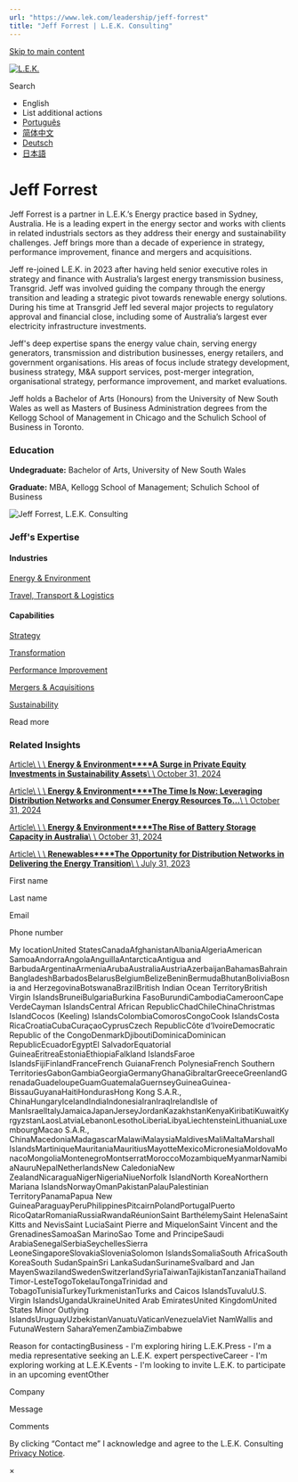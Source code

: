 ```yaml
---
url: "https://www.lek.com/leadership/jeff-forrest"
title: "Jeff Forrest | L.E.K. Consulting"
---
```


[Skip to main content](https://www.lek.com/leadership/jeff-forrest#main-content)

[![L.E.K.](https://www.lek.com/themes/lek/images/new-logo.svg)](https://www.lek.com/ "L.E.K.")

Search

- English
- List additional actions
- [Português](https://www.lek.com/pt-br/lek-brazil)
- [简体中文](https://www.lek.com/zh-hant/lek-china)
- [Deutsch](https://www.lek.com/de/lek-germany)
- [日本語](https://www.lek.com/ja/lek-japan)

# Jeff Forrest

Jeff Forrest is a partner in L.E.K.’s Energy practice based in Sydney, Australia. He is a leading expert in the energy sector and works with clients in related industrials sectors as they address their energy and sustainability challenges. Jeff brings more than a decade of experience in strategy, performance improvement, finance and mergers and acquisitions.

Jeff re-joined L.E.K. in 2023 after having held senior executive roles in strategy and finance with Australia’s largest energy transmission business, Transgrid. Jeff was involved guiding the company through the energy transition and leading a strategic pivot towards renewable energy solutions. During his time at Transgrid Jeff led several major projects to regulatory approval and financial close, including some of Australia’s largest ever electricity infrastructure investments.

Jeff's deep expertise spans the energy value chain, serving energy generators, transmission and distribution businesses, energy retailers, and government organisations. His areas of focus include strategy development, business strategy, M&A support services, post-merger integration, organisational strategy, performance improvement, and market evaluations.

Jeff holds a Bachelor of Arts (Honours) from the University of New South Wales as well as Masters of Business Administration degrees from the Kellogg School of Management in Chicago and the Schulich School of Business in Toronto.

### Education

**Undegraduate:** Bachelor of Arts, University of New South Wales

**Graduate:** MBA, Kellogg School of Management; Schulich School of Business

![Jeff Forrest, L.E.K. Consulting](https://www.lek.com/sites/default/files/profile-images/jeff-forrest_web.jpg)

### Jeff's Expertise

#### Industries

[Energy & Environment](https://www.lek.com/industries/energy-environment)

[Travel, Transport & Logistics](https://www.lek.com/industries/travel-transport-logistics)

#### Capabilities

[Strategy](https://www.lek.com/capabilities/strategy)

[Transformation](https://www.lek.com/capabilities/organizational-strategy/transformation)

[Performance Improvement](https://www.lek.com/capabilities/performance-improvement)

[Mergers & Acquisitions](https://www.lek.com/capabilities/mergers-acquisitions)

[Sustainability](https://www.lek.com/capabilities/sustainability)

Read more

### Related Insights

[Article\\
\\
\\
**Energy & Environment****A Surge in Private Equity Investments in Sustainability Assets**\\
\\
October 31, 2024](https://www.lek.com/insights/ind/au/ar/surge-private-equity-investments-sustainability-assets)

[Article\\
\\
\\
**Energy & Environment****The Time Is Now: Leveraging Distribution Networks and Consumer Energy Resources To…**\\
\\
October 31, 2024](https://www.lek.com/insights/ind/au/ar/time-now-leveraging-distribution-networks-and-consumer-energy-resources-achieve)

[Article\\
\\
\\
**Energy & Environment****The Rise of Battery Storage Capacity in Australia**\\
\\
October 31, 2024](https://www.lek.com/insights/ind/au/ar/rise-battery-storage-capacity-australia)

[Article\\
\\
\\
**Renewables****The Opportunity for Distribution Networks in Delivering the Energy Transition**\\
\\
July 31, 2023](https://www.lek.com/insights/ind/au/ar/opportunity-distribution-networks-delivering-energy-transition)

First name

Last name

Email

Phone number

My locationUnited StatesCanadaAfghanistanAlbaniaAlgeriaAmerican SamoaAndorraAngolaAnguillaAntarcticaAntigua and BarbudaArgentinaArmeniaArubaAustraliaAustriaAzerbaijanBahamasBahrainBangladeshBarbadosBelarusBelgiumBelizeBeninBermudaBhutanBoliviaBosnia and HerzegovinaBotswanaBrazilBritish Indian Ocean TerritoryBritish Virgin IslandsBruneiBulgariaBurkina FasoBurundiCambodiaCameroonCape VerdeCayman IslandsCentral African RepublicChadChileChinaChristmas IslandCocos (Keeling) IslandsColombiaComorosCongoCook IslandsCosta RicaCroatiaCubaCuraçaoCyprusCzech RepublicCôte d’IvoireDemocratic Republic of the CongoDenmarkDjiboutiDominicaDominican RepublicEcuadorEgyptEl SalvadorEquatorial GuineaEritreaEstoniaEthiopiaFalkland IslandsFaroe IslandsFijiFinlandFranceFrench GuianaFrench PolynesiaFrench Southern TerritoriesGabonGambiaGeorgiaGermanyGhanaGibraltarGreeceGreenlandGrenadaGuadeloupeGuamGuatemalaGuernseyGuineaGuinea-BissauGuyanaHaitiHondurasHong Kong S.A.R., ChinaHungaryIcelandIndiaIndonesiaIranIraqIrelandIsle of ManIsraelItalyJamaicaJapanJerseyJordanKazakhstanKenyaKiribatiKuwaitKyrgyzstanLaosLatviaLebanonLesothoLiberiaLibyaLiechtensteinLithuaniaLuxembourgMacao S.A.R., ChinaMacedoniaMadagascarMalawiMalaysiaMaldivesMaliMaltaMarshall IslandsMartiniqueMauritaniaMauritiusMayotteMexicoMicronesiaMoldovaMonacoMongoliaMontenegroMontserratMoroccoMozambiqueMyanmarNamibiaNauruNepalNetherlandsNew CaledoniaNew ZealandNicaraguaNigerNigeriaNiueNorfolk IslandNorth KoreaNorthern Mariana IslandsNorwayOmanPakistanPalauPalestinian TerritoryPanamaPapua New GuineaParaguayPeruPhilippinesPitcairnPolandPortugalPuerto RicoQatarRomaniaRussiaRwandaRéunionSaint BarthélemySaint HelenaSaint Kitts and NevisSaint LuciaSaint Pierre and MiquelonSaint Vincent and the GrenadinesSamoaSan MarinoSao Tome and PrincipeSaudi ArabiaSenegalSerbiaSeychellesSierra LeoneSingaporeSlovakiaSloveniaSolomon IslandsSomaliaSouth AfricaSouth KoreaSouth SudanSpainSri LankaSudanSurinameSvalbard and Jan MayenSwazilandSwedenSwitzerlandSyriaTaiwanTajikistanTanzaniaThailandTimor-LesteTogoTokelauTongaTrinidad and TobagoTunisiaTurkeyTurkmenistanTurks and Caicos IslandsTuvaluU.S. Virgin IslandsUgandaUkraineUnited Arab EmiratesUnited KingdomUnited States Minor Outlying IslandsUruguayUzbekistanVanuatuVaticanVenezuelaViet NamWallis and FutunaWestern SaharaYemenZambiaZimbabwe

Reason for contactingBusiness - I'm exploring hiring L.E.K.Press - I'm a media representative seeking an L.E.K. expert perspectiveCareer - I'm exploring working at L.E.K.Events - I'm looking to invite L.E.K. to participate in an upcoming eventOther

Company

Message

Comments

By clicking “Contact me” I acknowledge and agree to the L.E.K. Consulting [Privacy Notice](https://www.lek.com/lek-consulting-privacy-policy).

×